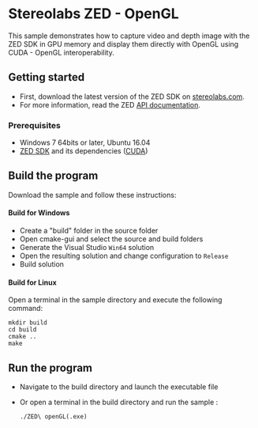 # Stereolabs ZED - OpenGL

This sample demonstrates how to capture video and depth image with the ZED SDK in GPU memory and display them directly with OpenGL using CUDA - OpenGL interoperability.

## Getting started

- First, download the latest version of the ZED SDK on [stereolabs.com](https://www.stereolabs.com).
- For more information, read the ZED [API documentation](https://www.stereolabs.com/developers/documentation/API/latest/).

### Prerequisites

- Windows 7 64bits or later, Ubuntu 16.04
- [ZED SDK](https://www.stereolabs.com/developers/) and its dependencies ([CUDA](https://developer.nvidia.com/cuda-downloads))

## Build the program

Download the sample and follow these instructions:

#### Build for Windows

- Create a "build" folder in the source folder
- Open cmake-gui and select the source and build folders
- Generate the Visual Studio `Win64` solution
- Open the resulting solution and change configuration to `Release`
- Build solution

#### Build for Linux

Open a terminal in the sample directory and execute the following command:

    mkdir build
    cd build
    cmake ..
    make

## Run the program

- Navigate to the build directory and launch the executable file
- Or open a terminal in the build directory and run the sample :

      ./ZED\ openGL(.exe)
